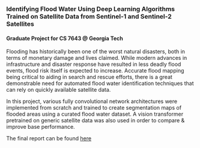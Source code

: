 ### Identifying Flood Water Using Deep Learning Algorithms Trained on Satellite Data from Sentinel-1 and Sentinel-2 Satellites
#### Graduate Project for CS 7643 @ Georgia Tech

Flooding has historically been one of the worst natural disasters, both in terms of monetary damage and lives claimed. 
While modern advances in infrastructure and disaster response have resulted in less deadly flood events, flood risk itself is expected to increase. 
Accurate flood mapping being critical to aiding in search and rescue efforts, there is a great demonstrable need for automated flood water identification techniques that can rely on quickly available satellite data. 

In this project, various fully convolutional network architectures were implemented from scratch and trained to create segmentation maps of flooded areas using a curated flood water dataset. A vision transformer pretrained on generic satellite data was also used in order to compare & improve base performance. 

The final report can be found [here](https://github.com/jenni4j/Flood-Detection/blob/main/Final_Report.pdf)
